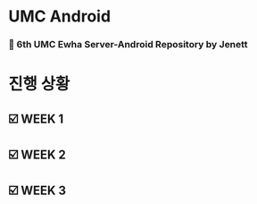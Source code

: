 # UMC Android
### 🤖 6th UMC Ewha Server-Android Repository by Jenett


# 진행 상황


## ☑️ WEEK 1


## ☑️ WEEK 2


## ☑️ WEEK 3




